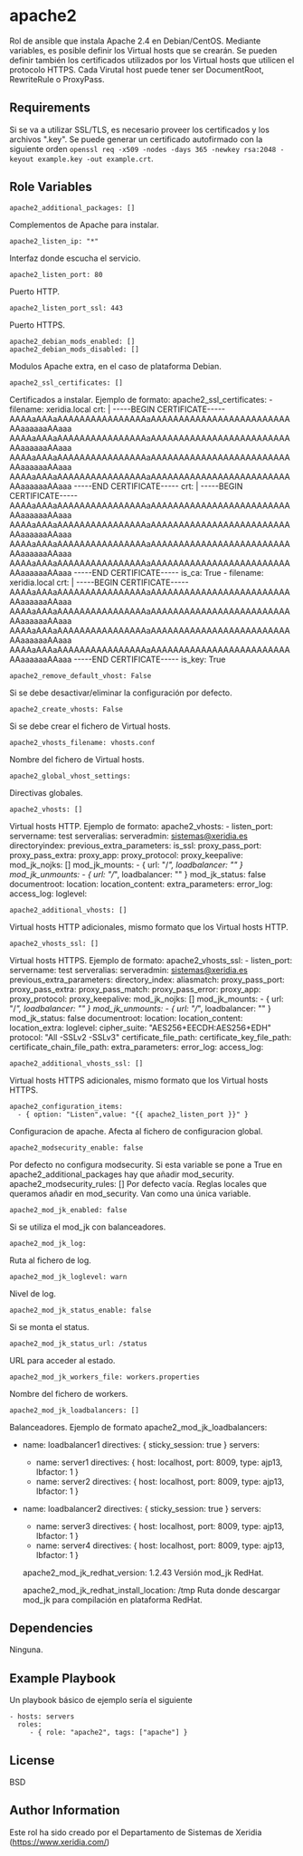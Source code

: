 apache2
=========

Rol de ansible que instala Apache 2.4 en Debian/CentOS.
Mediante variables, es posible definir los Virtual hosts que se crearán.
Se pueden definir también los certificados utilizados por los Virtual hosts que utilicen el protocolo HTTPS.
Cada Virutal host puede tener ser DocumentRoot, RewriteRule o ProxyPass.

Requirements
------------

Si se va a utilizar SSL/TLS, es necesario proveer los certificados y los archivos ".key".
Se puede generar un certificado autofirmado con la siguiente orden `openssl req -x509 -nodes -days 365 -newkey rsa:2048 -keyout example.key -out example.crt`.

Role Variables
--------------

	apache2_additional_packages: []
Complementos de Apache para instalar.

	apache2_listen_ip: "*"
Interfaz donde escucha el servicio.

	apache2_listen_port: 80
Puerto HTTP.

	apache2_listen_port_ssl: 443
Puerto HTTPS.

	apache2_debian_mods_enabled: []
	apache2_debian_mods_disabled: []
Modulos Apache extra, en el caso de plataforma Debian.

	apache2_ssl_certificates: []
Certificados a instalar.
Ejemplo de formato:
	apache2_ssl_certificates:
	  - filename: xeridia.local
	    crt: |
	      -----BEGIN CERTIFICATE-----
	      AAAAaAAAaAAAAAAAAAAAAAAAAaAAAAAAAAAAAAAAAAAAAAAAAAAAAaaaaaaAAaaa
	      AAAAaAAAaAAAAAAAAAAAAAAAAaAAAAAAAAAAAAAAAAAAAAAAAAAAAaaaaaaAAaaa
	      AAAAaAAAaAAAAAAAAAAAAAAAAaAAAAAAAAAAAAAAAAAAAAAAAAAAAaaaaaaAAaaa
	      AAAAaAAAaAAAAAAAAAAAAAAAAaAAAAAAAAAAAAAAAAAAAAAAAAAAAaaaaaaAAaaa
	      -----END CERTIFICATE-----
	    crt: |
	      -----BEGIN CERTIFICATE-----
	      AAAAaAAAaAAAAAAAAAAAAAAAAaAAAAAAAAAAAAAAAAAAAAAAAAAAAaaaaaaAAaaa
	      AAAAaAAAaAAAAAAAAAAAAAAAAaAAAAAAAAAAAAAAAAAAAAAAAAAAAaaaaaaAAaaa
	      AAAAaAAAaAAAAAAAAAAAAAAAAaAAAAAAAAAAAAAAAAAAAAAAAAAAAaaaaaaAAaaa
	      AAAAaAAAaAAAAAAAAAAAAAAAAaAAAAAAAAAAAAAAAAAAAAAAAAAAAaaaaaaAAaaa
	      -----END CERTIFICATE-----
	    is_ca: True
	  - filename: xeridia.local
	    crt: |
	      -----BEGIN CERTIFICATE-----
	      AAAAaAAAaAAAAAAAAAAAAAAAAaAAAAAAAAAAAAAAAAAAAAAAAAAAAaaaaaaAAaaa
	      AAAAaAAAaAAAAAAAAAAAAAAAAaAAAAAAAAAAAAAAAAAAAAAAAAAAAaaaaaaAAaaa
	      AAAAaAAAaAAAAAAAAAAAAAAAAaAAAAAAAAAAAAAAAAAAAAAAAAAAAaaaaaaAAaaa
	      AAAAaAAAaAAAAAAAAAAAAAAAAaAAAAAAAAAAAAAAAAAAAAAAAAAAAaaaaaaAAaaa
	      -----END CERTIFICATE-----
	    is_key: True

	apache2_remove_default_vhost: False
Si se debe desactivar/eliminar la configuración por defecto.

	apache2_create_vhosts: False
Si se debe crear el fichero de Virtual hosts.

	apache2_vhosts_filename: vhosts.conf
Nombre del fichero de Virtual hosts.

	apache2_global_vhost_settings:
Directivas globales.

	apache2_vhosts: []
Virtual hosts HTTP.
Ejemplo de formato:
	apache2_vhosts:
	  - listen_port:
        servername: test
	    serveralias:
	    serveradmin: sistemas@xeridia.es
		directoryindex:
	    previous_extra_parameters:
	    is_ssl:
	    proxy_pass_port:
		proxy_pass_extra:
		proxy_app:
		proxy_protocol:
		proxy_keepalive:
		mod_jk_nojks: []
		mod_jk_mounts:
		  - { url: "/*", loadbalancer: "" }
		mod_jk_unmounts:
		  - { url: "/*", loadbalancer: "" }
		mod_jk_status: false
	    documentroot:
        location:
        location_content:
	    extra_parameters:
	    error_log:
        access_log:
		loglevel:

	apache2_additional_vhosts: []
Virtual hosts HTTP adicionales, mismo formato que los Virtual hosts HTTP.

	apache2_vhosts_ssl: []
Virtual hosts HTTPS.
Ejemplo de formato:
	apache2_vhosts_ssl:
	  - listen_port:
        servername: test
	    serveralias:
	    serveradmin: sistemas@xeridia.es
	    previous_extra_parameters:
		directory_index:
		aliasmatch:
	    proxy_pass_port:
		proxy_pass_extra:
		proxy_pass_match:
		proxy_pass_error:
		proxy_app:
		proxy_protocol:
		proxy_keepalive:
		mod_jk_nojks: []
		mod_jk_mounts:
		  - { url: "/*", loadbalancer: "" }
		mod_jk_unmounts:
		  - { url: "/*", loadbalancer: "" }
		mod_jk_status: false
	    documentroot:
        location:
        location_content:
		location_extra:
		loglevel:
	    cipher_suite: "AES256+EECDH:AES256+EDH"
	    protocol: "All -SSLv2 -SSLv3"
	    certificate_file_path:
	    certificate_key_file_path:
	    certificate_chain_file_path:
	    extra_parameters:
	    error_log:
	    access_log:

	apache2_additional_vhosts_ssl: []
Virtual hosts HTTPS adicionales, mismo formato que los Virtual hosts HTTPS.

	apache2_configuration_items:
	  - { option: "Listen",value: "{{ apache2_listen_port }}" }
Configuracion de apache. Afecta al fichero de configuracion global.

	apache2_modsecurity_enable: false
Por defecto no configura modsecurity. Si esta variable se pone a True en apache2_additional_packages hay que añadir mod_security.
	apache2_modsecurity_rules: []
Por defecto vacía. Reglas locales que queramos añadir en mod_security. Van como una única variable.

	apache2_mod_jk_enabled: false
Si se utiliza el mod_jk con balanceadores.

	apache2_mod_jk_log:
Ruta al fichero de log.

	apache2_mod_jk_loglevel: warn
Nivel de log.

	apache2_mod_jk_status_enable: false
Si se monta el status.

	apache2_mod_jk_status_url: /status
URL para acceder al estado.

	apache2_mod_jk_workers_file: workers.properties
Nombre del fichero de workers.

	apache2_mod_jk_loadbalancers: []
Balanceadores.
Ejemplo de formato
apache2_mod_jk_loadbalancers:
  - name: loadbalancer1
    directives: { sticky_session: true }
    servers:
      - name: server1
        directives: { host: localhost, port: 8009, type: ajp13, lbfactor: 1 }
      - name: server2
        directives: { host: localhost, port: 8009, type: ajp13, lbfactor: 1 }
  - name: loadbalancer2
    directives: { sticky_session: true }
    servers:
      - name: server3
        directives: { host: localhost, port: 8009, type: ajp13, lbfactor: 1 }
      - name: server4
        directives: { host: localhost, port: 8009, type: ajp13, lbfactor: 1 }

	apache2_mod_jk_redhat_version: 1.2.43
Versión mod_jk RedHat.

	apache2_mod_jk_redhat_install_location: /tmp
Ruta donde descargar mod_jk para compilación en plataforma RedHat.

Dependencies
------------

Ninguna.

Example Playbook
----------------

Un playbook básico de ejemplo sería el siguiente

	- hosts: servers
	  roles:
         - { role: "apache2", tags: ["apache"] }

License
-------

BSD

Author Information
------------------

Este rol ha sido creado por el Departamento de Sistemas de Xeridia (https://www.xeridia.com/)
